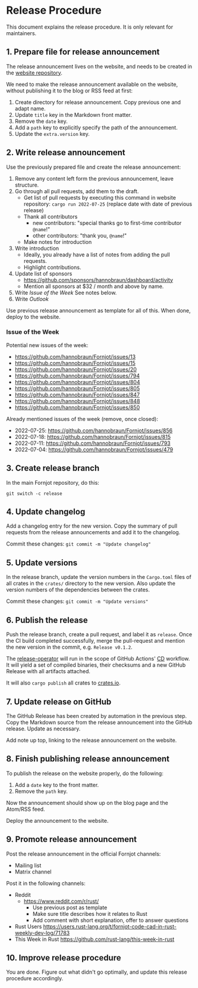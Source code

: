 # Release Procedure

This document explains the release procedure. It is only relevant for maintainers.


## 1. Prepare file for release announcement

The release announcement lives on the website, and needs to be created in the [website repository](https://github.com/hannobraun/www.fornjot.app).

We need to make the release announcement available on the website, without publishing it to the blog or RSS feed at first:

1. Create directory for release announcement. Copy previous one and adapt name.
2. Update `title` key in the Markdown front matter.
3. Remove the `date` key.
4. Add a `path` key to explicitly specify the path of the announcement.
5. Update the `extra.version` key.


## 2. Write release announcement

Use the previously prepared file and create the release announcement:

1. Remove any content left form the previous announcement, leave structure.
2. Go through all pull requests, add them to the draft.
   - Get list of pull requests by executing this command in website repository:
     `cargo run 2022-07-25` (replace date with date of previous release)
   - Thank all contributors
     - new contributors: "special thanks go to first-time contributor `@name`!"
     - other contributors: "thank you, `@name`!"
   - Make notes for introduction
3. Write introduction
   - Ideally, you already have a list of notes from adding the pull requests.
   - Highlight contributions.
4. Update list of sponsors
   - https://github.com/sponsors/hannobraun/dashboard/activity
   - Mention all sponsors at $32 / month and above by name.
5. Write *Issue of the Week*
   See notes below.
6. Write *Outlook*

Use previous release announcement as template for all of this. When done, deploy to the website.

### Issue of the Week

Potential new issues of the week:

- https://github.com/hannobraun/Fornjot/issues/13
- https://github.com/hannobraun/Fornjot/issues/15
- https://github.com/hannobraun/Fornjot/issues/20
- https://github.com/hannobraun/Fornjot/issues/794
- https://github.com/hannobraun/Fornjot/issues/804
- https://github.com/hannobraun/Fornjot/issues/805
- https://github.com/hannobraun/Fornjot/issues/847
- https://github.com/hannobraun/Fornjot/issues/848
- https://github.com/hannobraun/Fornjot/issues/850

Already mentioned issues of the week (remove, once closed):

- 2022-07-25: https://github.com/hannobraun/Fornjot/issues/856
- 2022-07-18: https://github.com/hannobraun/Fornjot/issues/815
- 2022-07-11: https://github.com/hannobraun/Fornjot/issues/793
- 2022-07-04: https://github.com/hannobraun/Fornjot/issues/479


## 3. Create release branch

In the main Fornjot repository, do this:

```
git switch -c release
```

## 4. Update changelog

Add a changelog entry for the new version. Copy the summary of pull requests from the release announcements and add it to the changelog.

Commit these changes: `git commit -m "Update changelog"`


## 5. Update versions

In the release branch, update the version numbers in the `Cargo.toml` files of all crates in the `crates/` directory to the new version. Also update the version numbers of the dependencies between the crates.

Commit these changes: `git commit -m "Update versions"`


## 6. Publish the release

Push the release branch, create a pull request, and label it as `release`. Once the CI build completed successfully, merge the pull-request and mention the new version in the commit, e.g. `Release v0.1.2`.

The [release-operator](./tools/release-operator) will run in the scope of GitHub Actions' [CD](./.github/workflows/cd.yml) workflow. It will yield a set of compiled binaries, their checksums and a new GitHub Release with all artifacts attached.

It will also `cargo publish` all crates to [crates.io](https://crates.io/).


## 7. Update release on GitHub

The GitHub Release has been created by automation in the previous step. Copy the Markdown source from the release announcement into the GitHub release. Update as necessary.

Add note up top, linking to the release announcement on the website.


## 8. Finish publishing release announcement

To publish the release on the website properly, do the following:

1. Add a `date` key to the front matter.
2. Remove the `path` key.

Now the announcement should show up on the blog page and the Atom/RSS feed.

Deploy the announcement to the website.


## 9. Promote release announcement

Post the release announcement in the official Fornjot channels:

- Mailing list
- Matrix channel

Post it in the following channels:

- Reddit
  - https://www.reddit.com/r/rust/
    - Use previous post as template
    - Make sure title describes how it relates to Rust
    - Add comment with short explanation, offer to answer questions
- Rust Users
  https://users.rust-lang.org/t/fornjot-code-cad-in-rust-weekly-dev-log/71783
- This Week in Rust
  https://github.com/rust-lang/this-week-in-rust


## 10. Improve release procedure

You are done. Figure out what didn't go optimally, and update this release procedure accordingly.
